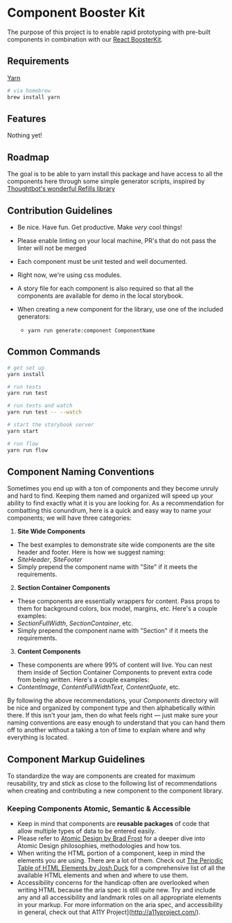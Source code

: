 # Component Booster Kit

The purpose of this project is to enable rapid prototyping with pre-built components in combination with our
[React BoosterKit](https://github.com/spartansystems/booster-kit-react).

## Requirements

[Yarn](https://github.com/yarnpkg/yarn)

```bash
# via homebrew
brew install yarn
```

## Features

Nothing yet!

## Roadmap

The goal is to be able to yarn install this package and have access to all the components here through some simple
generator scripts, inspired by [Thoughtbot's wonderful Refills library](https://github.com/thoughtbot/refills)

## Contribution Guidelines

* Be nice. Have fun. Get productive. Make *very* cool things!

* Please enable linting on your local machine, PR's that do not pass the linter
  will not be merged

* Each component must be unit tested and well documented.

* Right now, we're using css modules.

* A story file for each component is also required so that all the components
  are available for demo in the local storybook.

* When creating a new component for the library, use one of the included
  generators:
  - `yarn run generate:component ComponentName`

## Common Commands

```bash
# get set up
yarn install

# run tests
yarn run test

# run tests and watch
yarn run test -- --watch

# start the storybook server
yarn start

# run flow
yarn run flow
```

## Component Naming Conventions

Sometimes you end up with a ton of components and they become unruly and hard to find. Keeping them named and organized
will speed up your ability to find exactly what it is you are looking for. As a recommendation for combatting this
conundrum, here is a quick and easy way to name your components; we will have three categories:

1. **Site Wide Components**
  - The best examples to demonstrate site wide components are the site header and footer. Here is how we suggest naming:
  - *SiteHeader*, *SiteFooter*
  - Simply prepend the component name with "Site" if it meets the requirements.
2. **Section Container Components**
  - These components are essentially wrappers for content. Pass props to them for background colors, box model,
  margins, etc. Here's a couple examples:
  - *SectionFullWidth*, *SectionContainer*, etc.
  - Simply prepend the component name with "Section" if it meets the requirements.
3. **Content Components**
  - These components are where 99% of content will live. You can nest them inside of Section Container Components to
  prevent extra code from being written. Here's a couple examples:
  - *ContentImage*, *ContentFullWidthText*, *ContentQuote*, etc.

By following the above recommendations, your *Components* directory will be nice and organized by component type and then
alphabetically within there. If this isn't your jam, then do what feels right — just make sure your naming conventions
are easy enough to understand that you can hand them off to another without a taking a ton of time to explain where and why everything is located.

## Component Markup Guidelines

To standardize the way are components are created for maximum reusability, try and stick as close to the following list
of recommendations when creating and contributing a new component to the component library.

### Keeping Components Atomic, Semantic & Accessible

* Keep in mind that components are **reusable packages** of code that allow multiple types of data to be entered easily.
* Please refer to [Atomic Design by Brad Frost](http://atomicdesign.bradfrost.com/table-of-contents/) for a deeper dive
into Atomic Design philosophies, methodologies and how tos.
* When writing the HTML portion of a component, keep in mind the elements you are using. There are a lot of them. Check
out [The Periodic Table of HTML Elements by Josh Duck](http://zqsmm.qiniucdn.com/data/20110511083224/index.html) for a
comprehensive list of all the available HTML elements and when and where to use them.
* Accessibility concerns for the handicap often are overlooked when writing HTML because the aria spec is still quite new.
Try and include any and all accessibility and landmark roles on all appropriate elements in your markup. For more
information on the aria spec, and accessibility in general, check out that A11Y Project](http://a11yproject.com/).
